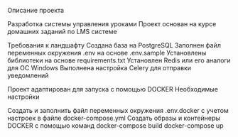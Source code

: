 Описание проекта

Разработка системы управления уроками
Проект основан на курсе домашних заданий по LMS системе

Требования к ландшафту
Создана база на PostgreSQL
Заполнен файл переменных окружения .env на основе .env.sample
Установлены библиотеки на основе requirements.txt
Установлен Redis или его аналоги для OC Windows
Выполнена настройка Celery для отправки уведомлений

Проект адаптирован для запуска с помощью DOCKER
Необходимые настройки

Создать и заполнить файл переменных окружения .env.docker с учетом настроек в файле docker-compose.yml
Создать образы и контейнеры DOCKER с помощью команд
docker-compose build
docker-compose up
